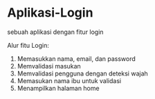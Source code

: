# Aplikasi-Login
sebuah aplikasi dengan fitur login

Alur fitu Login:
1. Memasukkan nama, email, dan password
2. Memvalidasi masukan
3. Memvalidasi pengguna dengan deteksi wajah
4. Memasukan nama ibu untuk validasi
5. Menampilkan halaman home
